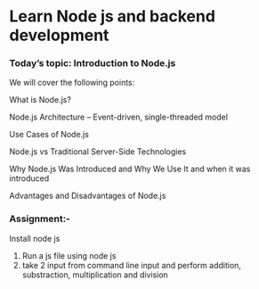 # Learn Node js and backend development

### Today’s topic: Introduction to Node.js

We will cover the following points:

What is Node.js?

Node.js Architecture – Event-driven, single-threaded model

Use Cases of Node.js

Node.js vs Traditional Server-Side Technologies

Why Node.js Was Introduced and Why We Use It and when it was introduced 

Advantages and Disadvantages of Node.js

### Assignment:-

Install node js 
1. Run a js file using node js
2. take 2 input from command line input and perform addition, substraction, multiplication and division
